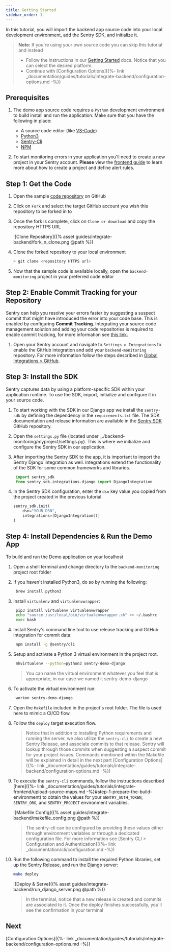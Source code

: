 ```yaml
---
title: Getting Started
sidebar_order: 1
---
```


In this tutorial, you will import the backend app source code into your local development environment, add the Sentry SDK, and initialize it.

> **Note:** If you're using your own source code you can skip this tutorial and instead
>
> - Follow the instructions in our [Getting Started](https://docs.sentry.io/error-reporting/quickstart/?platform=python) docs. Notice that you can select the desired platform.
> - Continue with [Configuration Options]({%- link _documentation/guides/tutorials/integrate-backend/configuration-options.md -%})

## Prerequisites

1. The demo app source code requires a `Python` development environment to build install and run the application. Make sure that you have the following in place:

   - A source code editor (like [VS-Code](https://code.visualstudio.com))
   - [Python3](https://www.python.org/download/releases/3.0/)
   - [Sentry-Cli](https://docs.sentry.io/cli/)
   - [NPM](https://www.npmjs.com/)

2. To start monitoring errors in your application you'll need to create a new project in your Sentry account. **Please** view the [frontend guide](https://docs.sentry.io/guides/integrate-frontend/create-new-project/) to learn more about how to create a project and define alert rules.

## Step 1: Get the Code

1. Open the sample [code repository](https://github.com/sentry-tutorials/backend-monitoring) on GitHub

2. Click on `Fork` and select the target GitHub account you wish this repository to be forked in to

3. Once the fork is complete, click on `Clone or download` and copy the repository HTTPS URL

   ![Clone Repository]({% asset guides/integrate-backend/fork_n_clone.png @path %})

4. Clone the forked repository to your local environment

   ```bash
   > git clone <repository HTTPS url>
   ```

5. Now that the sample code is available locally, open the `backend-monitoring` project in your preferred code editor

## Step 2: Enable Commit Tracking for your Repository

Sentry can help you resolve your errors faster by suggesting a suspect commit that might have introduced the error into your code base. This is enabled by configuring **Commit Tracking**. Integrating your source code management solution and adding your code repositories is required to enable commit tracking, for more information see [this link](https://docs.sentry.io/workflow/releases/?platform=node#associate-commits-with-a-release).

1. Open your Sentry account and navigate to `Settings > Integrations` to enable the GitHub integration and add your `backend-monitoring` repository. For more information follow the steps described in [Global Integrations > GitHub](https://docs.sentry.io/workflow/integrations/global-integrations/#github).

## Step 3: Install the SDK

Sentry captures data by using a platform-specific SDK within your application runtime. To use the SDK, import, initialize and configure it in your source code.

1. To start working with the SDK in our Django app we install the `sentry-sdk` by defining the dependency in the `requirements.txt` file. The SDK documentation and release information are available in the [Sentry SDK](https://github.com/getsentry/sentry-python) GitHub repository.

2. Open the `settings.py` file (located under \_./backend-monitoring/myproject/settings.py). This is where we initialize and configure the Sentry SDK in our application.

3. After importing the Sentry SDK to the app, it is important to import the Sentry Django integration as well. Integrations extend the functionality of the SDK for some common frameworks and libraries.

   ```python
    import sentry_sdk
    from sentry_sdk.integrations.django import DjangoIntegration
   ```

4. In the Sentry SDK configuration, enter the `dsn` key value you copied from the project created in the previous tutorial.

   ```python
   sentry_sdk.init(
       dsn="YOUR_DSN",
       integrations=[DjangoIntegration()]
   )
   ```

## Step 4: Install Dependencies & Run the Demo App

To build and run the Demo application on your localhost

1. Open a shell terminal and change directory to the `backend-monitoring` project root folder

2. If you haven't installed Python3, do so by running the following:

   ```bash
    brew install python3
   ```

3. Install `virtualenv` and `virtualenvwrapper`:

   ```bash
    pip3 install virtualenv virtualenvwrapper
    echo "source /usr/local/bin/virtualenvwrapper.sh" >> ~/.bashrc
    exec bash
   ```

4. Install Sentry's command line tool to use release tracking and GitHub integration for commit data:

   ```bash
    npm install -g @sentry/cli
   ```

5. Setup and activate a Python 3 virtual environment in the project root.

   ```bash
    mkvirtualenv --python=python3 sentry-demo-django
   ```

   > You can name the virtual environment whatever you feel that is appropriate, in our case we named it sentry-demo-django

6. To activate the virtual environment run:

   ```bash
    workon sentry-demo-django
   ```

7. Open the `Makefile` included in the project's root folder. The file is used here to mimic a CI/CD flow.

8. Follow the `deploy` target execution flow.

   > Notice that in addition to installing Python requirements and running the server, we also utilize the `sentry-cli` to create a new Sentry Release, and associate commits to that release. Sentry will lookup through those commits when suggesting a suspect commit for your project issues.
   > Commands mentioned within the Makefile will be explained in detail in the next part [Configuration Options]({%- link _documentation/guides/tutorials/integrate-backend/configuration-options.md -%})

9. To execute the `sentry-cli` commands, follow the instructions described [here]({%- link _documentation/guides/tutorials/integrate-frontend/upload-source-maps.md -%}#step-1-prepare-the-build-environment) to obtain the values for your `SENTRY_AUTH_TOKEN`, `SENTRY_ORG`, and `SENTRY_PROJECT` environment variables.

   ![Makefile Config]({% asset guides/integrate-backend/makefile_config.png @path %})

   > The sentry-cli can be configured by providing these values either through environment variables or through a dedicated configuration file. For more information see [Sentry CLI > Configuration and Authentication]({%- link _documentation/cli/configuration.md -%})

10. Run the following command to install the required Python libraries, set up the Sentry Release, and run the Django server:

    ```bash
    make deploy
    ```

    ![Deploy & Serve]({% asset guides/integrate-backend/run_django_server.png @path %})

    > In the terminal, notice that a new release is created and commits are associated to it. Once the deploy finishes successfully, you'll see the confirmation in your terminal

## Next

[Configuration Options]({%- link _documentation/guides/tutorials/integrate-backend/configuration-options.md -%})
